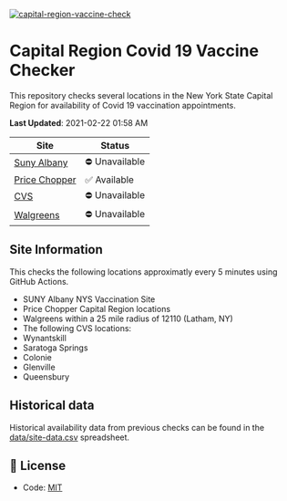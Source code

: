 [![capital-region-vaccine-check](https://github.com/CapitalRegionVaccine/CapitalRegionVaccine/actions/workflows/sites-check.yml/badge.svg)](https://github.com/CapitalRegionVaccine/CapitalRegionVaccine/actions/workflows/sites-check.yml)

# Capital Region Covid 19 Vaccine Checker

This repository checks several locations in the New York State Capital Region for availability of Covid 19 vaccination appointments.

<!--start: status pages-->
**Last Updated**: 2021-02-22 01:58 AM

| Site                | Status         |
| ------------------- | -------------- |
| [Suny Albany](https://am-i-eligible.covid19vaccine.health.ny.gov/)         | :no_entry: Unavailable    |
| [Price Chopper](https://www.pricechopper.com/covidvaccine/new-york/)       | :white_check_mark: Available      |
| [CVS](https://www.cvs.com/immunizations/covid-19-vaccine)                 | :no_entry: Unavailable    |
| [Walgreens](https://www.walgreens.com/findcare/vaccination/covid-19/location-screening)           | :no_entry: Unavailable    |
<!--end: status pages-->

## Site Information

This checks the following locations approximatly every 5 minutes using GitHub Actions.

* SUNY Albany NYS Vaccination Site
* Price Chopper Capital Region locations
* Walgreens within a 25 mile radius of 12110 (Latham, NY)
* The following CVS locations:
* Wynantskill
* Saratoga Springs
* Colonie
* Glenville
* Queensbury

## Historical data

Historical availability data from previous checks can be found in the [data/site-data.csv](data/site-data.csv) spreadsheet.

## 📄 License

- Code: [MIT](./LICENSE)
